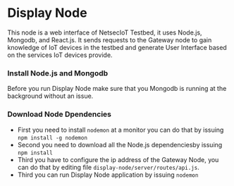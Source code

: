 # Display Node
This node is a web interface of NetsecIoT Testbed, it uses Node.js, Mongodb, and React.js. It sends requests to the Gateway node to gain knowledge of IoT devices in the testbed and generate User Interface based on the services IoT devices provide. 

### Install Node.js and Mongodb
Before you run Display Node make sure that you Mongodb is running at the background
without an issue.
 
### Download Node Dpendencies
* First you need to install `nodemon` at a monitor you can do that by issuing `npm install -g nodemon`
* Second you need to download all the Node.js dependenciesby issuing `npm install`
* Third you have to configure the ip address of the Gateway Node, you can do that by editing file 
  `display-node/server/routes/api.js`.
* Third you can run Display Node application by issuing `nodemon`
